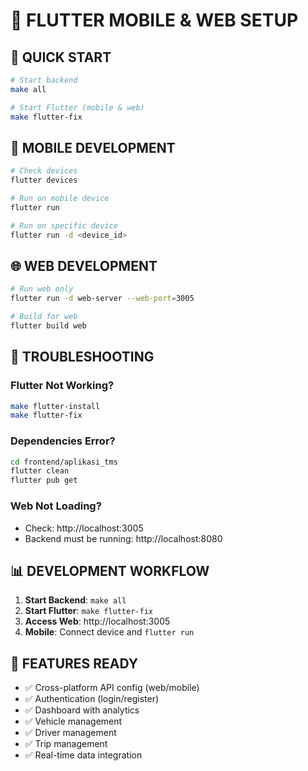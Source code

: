 # 📱 FLUTTER MOBILE & WEB SETUP

## 🚀 QUICK START

```bash
# Start backend
make all

# Start Flutter (mobile & web)
make flutter-fix
```

## 📱 MOBILE DEVELOPMENT

```bash
# Check devices
flutter devices

# Run on mobile device
flutter run

# Run on specific device
flutter run -d <device_id>
```

## 🌐 WEB DEVELOPMENT

```bash
# Run web only
flutter run -d web-server --web-port=3005

# Build for web
flutter build web
```

## 🔧 TROUBLESHOOTING

### Flutter Not Working?
```bash
make flutter-install
make flutter-fix
```

### Dependencies Error?
```bash
cd frontend/aplikasi_tms
flutter clean
flutter pub get
```

### Web Not Loading?
- Check: http://localhost:3005
- Backend must be running: http://localhost:8080

## 📊 DEVELOPMENT WORKFLOW

1. **Start Backend**: `make all`
2. **Start Flutter**: `make flutter-fix`
3. **Access Web**: http://localhost:3005
4. **Mobile**: Connect device and `flutter run`

## 🎯 FEATURES READY

- ✅ Cross-platform API config (web/mobile)
- ✅ Authentication (login/register)
- ✅ Dashboard with analytics
- ✅ Vehicle management
- ✅ Driver management  
- ✅ Trip management
- ✅ Real-time data integration